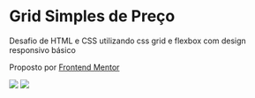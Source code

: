 # Grid Simples de Preço
Desafio de HTML e CSS utilizando css grid e flexbox com design responsivo básico

Proposto por <a href='https://www.frontendmentor.io/challenges' target='_blank'>Frontend Mentor</a>

<img src='https://res.cloudinary.com/dzugtpcap/image/upload/v1638554595/my-projects/single-price-grid_bmk60v.png'/>
<img src='https://res.cloudinary.com/dz209s6jk/image/upload/q_auto:good,w_900/Challenges/nfk3yghpo5uphglxuzv1.jpg'/>
